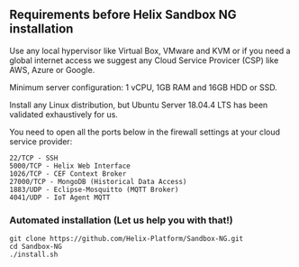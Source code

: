 ## Requirements before Helix Sandbox NG installation

Use any local hypervisor like Virtual Box, VMware and KVM or if you need a global internet access we suggest any Cloud Service Provicer (CSP) like AWS, Azure or Google. 

Minimum server configuration: 1 vCPU, 1GB RAM and 16GB HDD or SSD.

Install any Linux distribution, but Ubuntu Server 18.04.4 LTS has been validated exhaustively for us.

You need to open all the ports below in the firewall settings at your cloud service provider:

```
22/TCP - SSH 
5000/TCP - Helix Web Interface
1026/TCP - CEF Context Broker
27000/TCP - MongoDB (Historical Data Access)
1883/UDP - Eclipse-Mosquitto (MQTT Broker)
4041/UDP - IoT Agent MQTT
```

### Automated installation (Let us help you with that!)

```
git clone https://github.com/Helix-Platform/Sandbox-NG.git
cd Sandbox-NG
./install.sh
```
